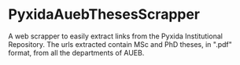 # PyxidaAuebThesesScrapper
A web scrapper to easily extract links from the Pyxida Institutional Repository. The urls extracted contain MSc and PhD theses, in ".pdf" format, from all the departments of AUEB.
